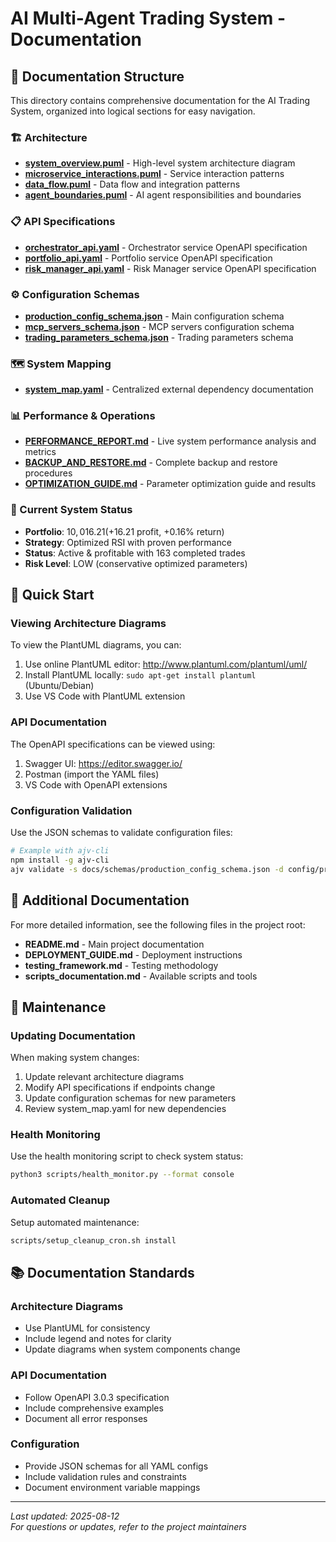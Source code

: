 # AI Multi-Agent Trading System - Documentation

## 📁 Documentation Structure

This directory contains comprehensive documentation for the AI Trading System, organized into logical sections for easy navigation.

### 🏗️ Architecture
- **[system_overview.puml](architecture/system_overview.puml)** - High-level system architecture diagram
- **[microservice_interactions.puml](architecture/microservice_interactions.puml)** - Service interaction patterns
- **[data_flow.puml](architecture/data_flow.puml)** - Data flow and integration patterns
- **[agent_boundaries.puml](architecture/agent_boundaries.puml)** - AI agent responsibilities and boundaries

### 📋 API Specifications
- **[orchestrator_api.yaml](schemas/orchestrator_api.yaml)** - Orchestrator service OpenAPI specification
- **[portfolio_api.yaml](schemas/portfolio_api.yaml)** - Portfolio service OpenAPI specification  
- **[risk_manager_api.yaml](schemas/risk_manager_api.yaml)** - Risk Manager service OpenAPI specification

### ⚙️ Configuration Schemas
- **[production_config_schema.json](schemas/production_config_schema.json)** - Main configuration schema
- **[mcp_servers_schema.json](schemas/mcp_servers_schema.json)** - MCP servers configuration schema
- **[trading_parameters_schema.json](schemas/trading_parameters_schema.json)** - Trading parameters schema

### 🗺️ System Mapping
- **[system_map.yaml](schemas/system_map.yaml)** - Centralized external dependency documentation

### 📊 Performance & Operations
- **[PERFORMANCE_REPORT.md](PERFORMANCE_REPORT.md)** - Live system performance analysis and metrics
- **[BACKUP_AND_RESTORE.md](BACKUP_AND_RESTORE.md)** - Complete backup and restore procedures
- **[OPTIMIZATION_GUIDE.md](OPTIMIZATION_GUIDE.md)** - Parameter optimization guide and results

### 🎯 Current System Status
- **Portfolio**: $10,016.21 (+$16.21 profit, +0.16% return)
- **Strategy**: Optimized RSI with proven performance
- **Status**: Active & profitable with 163 completed trades
- **Risk Level**: LOW (conservative optimized parameters)

## 🚀 Quick Start

### Viewing Architecture Diagrams
To view the PlantUML diagrams, you can:
1. Use online PlantUML editor: http://www.plantuml.com/plantuml/uml/
2. Install PlantUML locally: `sudo apt-get install plantuml` (Ubuntu/Debian)
3. Use VS Code with PlantUML extension

### API Documentation
The OpenAPI specifications can be viewed using:
1. Swagger UI: https://editor.swagger.io/
2. Postman (import the YAML files)
3. VS Code with OpenAPI extensions

### Configuration Validation
Use the JSON schemas to validate configuration files:
```bash
# Example with ajv-cli
npm install -g ajv-cli
ajv validate -s docs/schemas/production_config_schema.json -d config/production_config.yaml
```

## 📖 Additional Documentation

For more detailed information, see the following files in the project root:
- **README.md** - Main project documentation
- **DEPLOYMENT_GUIDE.md** - Deployment instructions
- **testing_framework.md** - Testing methodology
- **scripts_documentation.md** - Available scripts and tools

## 🔧 Maintenance

### Updating Documentation
When making system changes:
1. Update relevant architecture diagrams
2. Modify API specifications if endpoints change
3. Update configuration schemas for new parameters
4. Review system_map.yaml for new dependencies

### Health Monitoring
Use the health monitoring script to check system status:
```bash
python3 scripts/health_monitor.py --format console
```

### Automated Cleanup
Setup automated maintenance:
```bash
scripts/setup_cleanup_cron.sh install
```

## 📚 Documentation Standards

### Architecture Diagrams
- Use PlantUML for consistency
- Include legend and notes for clarity
- Update diagrams when system components change

### API Documentation
- Follow OpenAPI 3.0.3 specification
- Include comprehensive examples
- Document all error responses

### Configuration
- Provide JSON schemas for all YAML configs
- Include validation rules and constraints
- Document environment variable mappings

---

*Last updated: 2025-08-12*  
*For questions or updates, refer to the project maintainers*
